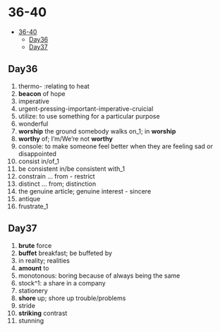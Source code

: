 # 36-40

- [36-40](#36-40)
  - [Day36](#day36)
  - [Day37](#day37)

## Day36

1. thermo- :relating to heat
2. **beacon** of hope
3. imperative
4. urgent-pressing-important-imperative-cruicial
5. utilize: to use something for a particular purpose
6. wonderful
7. **worship** the ground somebody walks on_1; in **worship**
8. **worthy** of; I’m/We’re not **worthy**
9. console: to make someone feel better when they are feeling sad or disappointed
10. consist in/of_1
11. be consistent in/be consistent with_1
12. constrain ... from - restrict
13. distinct ... from; distinction
14. the genuine article; genuine interest - sincere
15. antique
16. frustrate_1

## Day37

1. **brute** force
2. **buffet** breakfast; be buffeted by
3. in reality; realities
4. **amount** to
5. monotonous: boring because of always being the same
6. stock^1: a share in a company
7. stationery
8. **shore** up; shore up trouble/problems
9. stride
10. **striking** contrast
11. stunning
